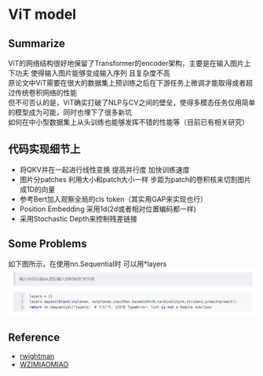 # ViT model
## Summarize
ViT的网络结构很好地保留了Transformer的encoder架构，主要是在输入图片上下功夫
使得输入图片能够变成输入序列 且复杂度不高\
原论文中ViT需要在很大的数据集上预训练之后在下游任务上微调才能取得或者超过传统卷积网络的性能\
但不可否认的是，ViT确实打破了NLP与CV之间的壁垒，使得多模态任务仅用简单的模型成为可能，同时也埋下了很多新坑\
如何在中小型数据集上从头训练也能够发挥不错的性能等（目前已有相关研究）
## 代码实现细节上
- 将QKV并在一起进行线性变换 提高并行度 加快训练速度
- 图片分patches 利用大小和patch大小一样 步距为patch的卷积核来切割图片成1D的向量
- 参考Bert加入观察全局的cls token（其实用GAP来实现也行）
- Position Embedding 采用1d(2d或者相对位置编码都一样)
- 采用Stochastic Depth来控制残差链接
## Some Problems
如下图所示，在使用nn.Sequential时 可以用*layers
![problem1.png](photos/problem1.png)

## Reference
- [rwightman](https://github.com/rwightman/pytorch-image-models/blob/master/timm/models/vision_transformer.py#L366)
- [WZIMIAOMIAO](https://github.com/WZMIAOMIAO/deep-learning-for-image-processing/blob/master/pytorch_classification/vision_transformer/vit_model.py)